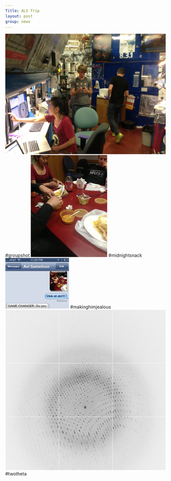 ```yaml
---
Title: ALS Trip
layout: post
group: news
---
```

<img src="/static/img/news/als-group.jpg" alt="group" class="img-responsive">
#groupshot

<img src="/static/img/news/als-snack.jpg" alt="snack" class="img-responsive">
#midnightsnack

<img src="/static/img/news/als-avi.png" alt="avi" class="img-responsive">
#makinghimjealous

<img src="/static/img/news/als-two-theta.jpg" alt="avi" class="img-responsive">
#twotheta
